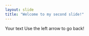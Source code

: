 ```yaml
---
layout: slide
title: "Welcome to my second slide!"
---
```

Your text
Use the left arrow to go back!
